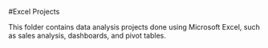 #Excel Projects

This folder contains data analysis projects done using Microsoft Excel, such as sales analysis, dashboards, and pivot tables.
